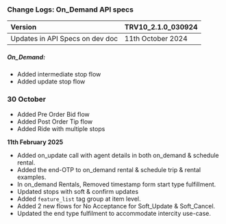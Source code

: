 ### Change Logs: On_Demand API specs

| Version                         | TRV10_2.1.0_030924 |
| :------------------------------ | :----------------- |
| Updates in API Specs on dev doc | 11th October 2024 |

##### On_Demand:
- Added intermediate stop flow
- Added update stop flow

### 30 October
- Added Pre Order Bid flow
- Added Post Order Tip flow
- Added Ride with multiple stops

****11th February 2025****
- Added on_update call with agent details in both on_demand & schedule rental.
- Added the end-OTP to on_demand rental & schedule trip & rental examples.
- In on_demand Rentals, Removed timestamp form start type fulfillment.
- Updated stops with soft & confirm updates
- Added `feature_list` tag group at item level.
- Added 2 new flows for No Acceptance for Soft_Update & Soft_Cancel.
- Updated the end type fulfilment to accommodate intercity use-case.


